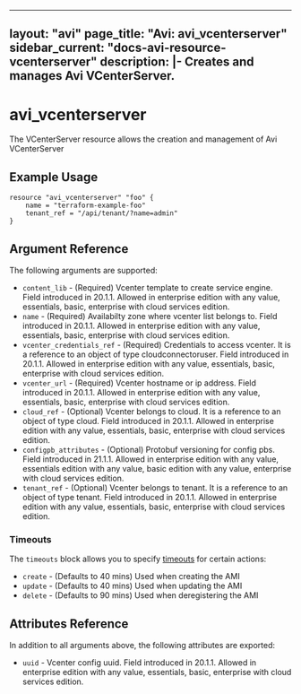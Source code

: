 <!--
    Copyright 2021 VMware, Inc.
    SPDX-License-Identifier: Mozilla Public License 2.0
-->
---
layout: "avi"
page_title: "Avi: avi_vcenterserver"
sidebar_current: "docs-avi-resource-vcenterserver"
description: |-
  Creates and manages Avi VCenterServer.
---

# avi_vcenterserver

The VCenterServer resource allows the creation and management of Avi VCenterServer

## Example Usage

```hcl
resource "avi_vcenterserver" "foo" {
    name = "terraform-example-foo"
    tenant_ref = "/api/tenant/?name=admin"
}
```

## Argument Reference

The following arguments are supported:

* `content_lib` - (Required) Vcenter template to create service engine. Field introduced in 20.1.1. Allowed in enterprise edition with any value, essentials, basic, enterprise with cloud services edition.
* `name` - (Required) Availabilty zone where vcenter list belongs to. Field introduced in 20.1.1. Allowed in enterprise edition with any value, essentials, basic, enterprise with cloud services edition.
* `vcenter_credentials_ref` - (Required) Credentials to access vcenter. It is a reference to an object of type cloudconnectoruser. Field introduced in 20.1.1. Allowed in enterprise edition with any value, essentials, basic, enterprise with cloud services edition.
* `vcenter_url` - (Required) Vcenter hostname or ip address. Field introduced in 20.1.1. Allowed in enterprise edition with any value, essentials, basic, enterprise with cloud services edition.
* `cloud_ref` - (Optional) Vcenter belongs to cloud. It is a reference to an object of type cloud. Field introduced in 20.1.1. Allowed in enterprise edition with any value, essentials, basic, enterprise with cloud services edition.
* `configpb_attributes` - (Optional) Protobuf versioning for config pbs. Field introduced in 21.1.1. Allowed in enterprise edition with any value, essentials edition with any value, basic edition with any value, enterprise with cloud services edition.
* `tenant_ref` - (Optional) Vcenter belongs to tenant. It is a reference to an object of type tenant. Field introduced in 20.1.1. Allowed in enterprise edition with any value, essentials, basic, enterprise with cloud services edition.


### Timeouts

The `timeouts` block allows you to specify [timeouts](https://www.terraform.io/docs/configuration/resources.html#timeouts) for certain actions:

* `create` - (Defaults to 40 mins) Used when creating the AMI
* `update` - (Defaults to 40 mins) Used when updating the AMI
* `delete` - (Defaults to 90 mins) Used when deregistering the AMI

## Attributes Reference

In addition to all arguments above, the following attributes are exported:

* `uuid` -  Vcenter config uuid. Field introduced in 20.1.1. Allowed in enterprise edition with any value, essentials, basic, enterprise with cloud services edition.

